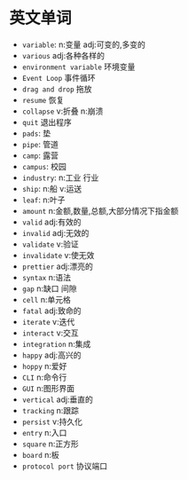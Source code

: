 # 英文单词
- `variable`: n:变量 adj:可变的,多变的
- `various` adj:各种各样的
- `environment variable` 环境变量
- `Event Loop` 事件循环
- `drag and drop` 拖放
- `resume` 恢复
- `collapse` v:折叠 n:崩溃
- `quit` 退出程序
- `pads`: 垫
- `pipe`: 管道
- `camp`: 露营
- `campus`: 校园
- `industry`: n:工业 行业
- `ship`: n:船 v:运送
- `leaf`: n:叶子
- `amount` n:金额,数量,总额,大部分情况下指金额
- `valid` adj:有效的
- `invalid` adj:无效的
- `validate` v:验证
- `invalidate` v:使无效
- `prettier` adj:漂亮的
- `syntax` n:语法
- `gap` n:缺口 间隙 
- `cell` n:单元格
- `fatal` adj:致命的
- `iterate` v:迭代
- `interact` v:交互
- `integration` n:集成
- `happy` adj:高兴的
- `hoppy` n:爱好
- `CLI` n:命令行
- `GUI` n:图形界面
- `vertical` adj:垂直的
- `tracking` n:跟踪
- `persist` v:持久化
- `entry` n:入口
- `square` n:正方形
- `board` n:板
- `protocol port` 协议端口